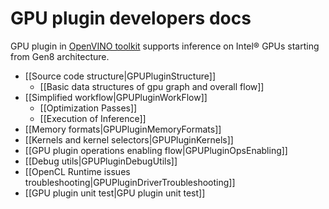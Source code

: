 # GPU plugin developers docs

GPU plugin in [OpenVINO toolkit](https://github.com/openvinotoolkit/openvino) supports inference on Intel® GPUs starting from Gen8 architecture.

- [[Source code structure|GPUPluginStructure]]
    - [[Basic data structures of gpu graph and overall flow]]
- [[Simplified workflow|GPUPluginWorkFlow]]
    - [[Optimization Passes]]
    - [[Execution of Inference]]
- [[Memory formats|GPUPluginMemoryFormats]]
- [[Kernels and kernel selectors|GPUPluginKernels]]
- [[GPU plugin operations enabling flow|GPUPluginOpsEnabling]]
- [[Debug utils|GPUPluginDebugUtils]]
- [[OpenCL Runtime issues troubleshooting|GPUPluginDriverTroubleshooting]]
- [[GPU plugin unit test|GPU plugin unit test]]